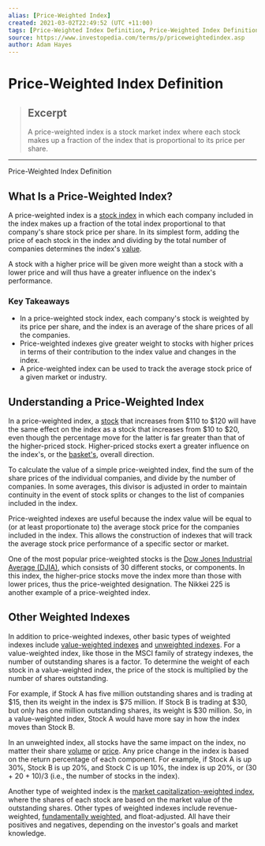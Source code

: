 ```yaml
---
alias: [Price-Weighted Index]
created: 2021-03-02T22:49:52 (UTC +11:00)
tags: [Price-Weighted Index Definition, Price-Weighted Index Definition]
source: https://www.investopedia.com/terms/p/priceweightedindex.asp
author: Adam Hayes
---
```


# Price-Weighted Index Definition

> ## Excerpt
> A price-weighted index is a stock market index where each stock makes up a fraction of the index that is proportional to its price per share.

---

Price-Weighted Index Definition
## What Is a Price-Weighted Index?

A price-weighted index is a [stock index](https://www.investopedia.com/terms/i/index.asp) in which each company included in the index makes up a fraction of the total index proportional to that company's share stock price per share. In its simplest form, adding the price of each stock in the index and dividing by the total number of companies determines the index's [value](https://www.investopedia.com/terms/v/value.asp).

A stock with a higher price will be given more weight than a stock with a lower price and will thus have a greater influence on the index's performance.

### Key Takeaways

-   In a price-weighted stock index, each company's stock is weighted by its price per share, and the index is an average of the share prices of all the companies.
-   Price-weighted indexes give greater weight to stocks with higher prices in terms of their contribution to the index value and changes in the index. 
-   A price-weighted index can be used to track the average stock price of a given market or industry.

## Understanding a Price-Weighted Index

In a price-weighted index, a [stock](https://www.investopedia.com/terms/s/stock.asp) that increases from $110 to $120 will have the same effect on the index as a stock that increases from $10 to $20, even though the percentage move for the latter is far greater than that of the higher-priced stock. Higher-priced stocks exert a greater influence on the index's, or the [basket's](https://www.investopedia.com/terms/b/basket.asp), overall direction.

To calculate the value of a simple price-weighted index, find the sum of the share prices of the individual companies, and divide by the number of companies. In some averages, this divisor is adjusted in order to maintain continuity in the event of stock splits or changes to the list of companies included in the index.

Price-weighted indexes are useful because the index value will be equal to (or at least proportionate to) the average stock price for the companies included in the index. This allows the construction of indexes that will track the average stock price performance of a specific sector or market.

One of the most popular price-weighted stocks is the [Dow Jones Industrial Average (DJIA)](https://www.investopedia.com/terms/d/djia.asp), which consists of 30 different stocks, or components. In this index, the higher-price stocks move the index more than those with lower prices, thus the price-weighted designation. The Nikkei 225 is another example of a price-weighted index.

## Other Weighted Indexes

In addition to price-weighted indexes, other basic types of weighted indexes include [value-weighted indexes](https://www.investopedia.com/terms/c/capitalizationweightedindex.asp) and [unweighted indexes](https://www.investopedia.com/terms/u/unweightedindex.asp). For a value-weighted index, like those in the MSCI family of strategy indexes, the number of outstanding shares is a factor. To determine the weight of each stock in a value-weighted index, the price of the stock is multiplied by the number of shares outstanding.

For example, if Stock A has five million outstanding shares and is trading at $15, then its weight in the index is $75 million. If Stock B is trading at $30, but only has one million outstanding shares, its weight is $30 million. So, in a value-weighted index, Stock A would have more say in how the index moves than Stock B.

In an unweighted index, all stocks have the same impact on the index, no matter their share [volume](https://www.investopedia.com/terms/v/volume.asp) or [price](https://www.investopedia.com/terms/q/quoted-price.asp). Any price change in the index is based on the return percentage of each component. For example, if Stock A is up 30%, Stock B is up 20%, and Stock C is up 10%, the index is up 20%, or (30 + 20 + 10)/3 (i.e., the number of stocks in the index).

Another type of weighted index is the [market capitalization-weighted index](https://www.investopedia.com/terms/c/capitalizationweightedindex.asp), where the shares of each stock are based on the market value of the outstanding shares. Other types of weighted indexes include revenue-weighted, [fundamentally weighted](https://www.investopedia.com/terms/f/fundamentally_weighted_index.asp), and float-adjusted. All have their positives and negatives, depending on the investor's goals and market knowledge.

